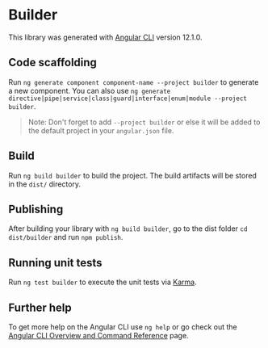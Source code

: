 # Builder

This library was generated with [Angular CLI](https://github.com/angular/angular-cli) version 12.1.0.

## Code scaffolding

Run `ng generate component component-name --project builder` to generate a new component. You can also use `ng generate directive|pipe|service|class|guard|interface|enum|module --project builder`.
> Note: Don't forget to add `--project builder` or else it will be added to the default project in your `angular.json` file. 

## Build

Run `ng build builder` to build the project. The build artifacts will be stored in the `dist/` directory.

## Publishing

After building your library with `ng build builder`, go to the dist folder `cd dist/builder` and run `npm publish`.

## Running unit tests

Run `ng test builder` to execute the unit tests via [Karma](https://karma-runner.github.io).

## Further help

To get more help on the Angular CLI use `ng help` or go check out the [Angular CLI Overview and Command Reference](https://angular.io/cli) page.
